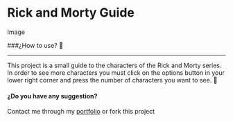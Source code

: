 # Rick and Morty Guide

Image

###¿How to use? 🤔
                
----
This project is a small guide to the characters of the Rick and Morty series. In order to see more characters you must click on the options button in your lower right corner and press the number of characters you want to see. 🚀

#### ¿Do you have any suggestion?
Contact me through my [portfolio](http://https://fredy-647f4.web.app/ "portfolio") or fork this project

